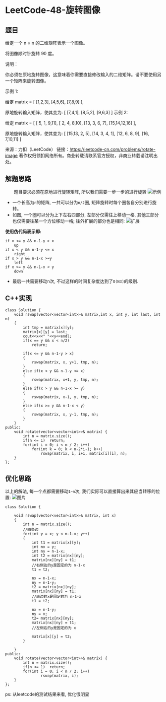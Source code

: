 # LeetCode-48-旋转图像

## 题目
给定一个 n × n 的二维矩阵表示一个图像。

将图像顺时针旋转 90 度。

说明：

你必须在原地旋转图像，这意味着你需要直接修改输入的二维矩阵。请不要使用另一个矩阵来旋转图像。

示例 1:

给定 matrix = 
[
  [1,2,3],
  [4,5,6],
  [7,8,9]
],

原地旋转输入矩阵，使其变为:
[
  [7,4,1],
  [8,5,2],
  [9,6,3]
]
示例 2:

给定 matrix =
[
  [ 5, 1, 9,11],
  [ 2, 4, 8,10],
  [13, 3, 6, 7],
  [15,14,12,16]
], 

原地旋转输入矩阵，使其变为:
[
  [15,13, 2, 5],
  [14, 3, 4, 1],
  [12, 6, 8, 9],
  [16, 7,10,11]
]

来源：力扣（LeetCode）
链接：https://leetcode-cn.com/problems/rotate-image
著作权归领扣网络所有。商业转载请联系官方授权，非商业转载请注明出处。

## 解题思路

&emsp;&emsp;题目要求必须在原地进行旋转矩阵, 所以我们需要一步一步的进行旋转
![示例](https://raw.githubusercontent.com/zhangyu012/picture_picgo/master/blogImg/20191219214252.png)

* 一个长高为`n`的矩阵, 一共可以分为`n/2`圈, 矩阵旋转时每个圈各自分别进行旋转。
* 如图, 一个圈可以分为上下左右四部分, 左部分仅需往上移动一格, 其他三部分也仅需要往某一个方位移动一格; 往外扩展的部分也是相同:
![扩展](https://raw.githubusercontent.com/zhangyu012/picture_picgo/master/blogImg/20191219215356.png)

**使用伪代码表示即:**
```
if x <= y && n-1-y > x
	up
if x < y && n-1-y <= x
	right
if x > y && n-1-x >=y 
	left
if x >= y && n-1-x < y
	down
``` 

* 最后一共需要移动n次, 不过这样的时间复杂度达到了`O(N3)`的级别.

## C++实现
```
class Solution {
	void rswap(vector<vector<int>>& matrix,int x, int y, int last, int n)
	{
		int tmp = matrix[x][y];
		matrix[x][y] = last;
        cout<<x<<" "<<y<<endl;
		if(x == y && x < n/2)  
            return;

		if(x <= y && n-1-y > x)
		{
			rswap(matrix, x, y+1, tmp, n);
		}
		else if(x < y && n-1-y <= x)
		{
			rswap(matrix, x+1, y, tmp, n);
		}
		else if(x > y && n-1-x >= y)
		{
			rswap(matrix, x-1, y, tmp, n);
		}
		else if(x >= y && n-1-x < y)
		{
			rswap(matrix, x, y-1, tmp, n);
		}
	}
public:
    void rotate(vector<vector<int>>& matrix) {
        int n = matrix.size(); 
       	if(n <= 1)	return;
        for(int i = 0; i < n / 2; i++)
            for(int k = 0; k < n-2*i-1; k++)
                rswap(matrix, i, i+1, matrix[i][i], n);
    }
};
```


## 优化思路

以上的解法, 每一个点都需要移动`1~n`次, 我们实际可以直接算出来其应当转移的位置:
![图片](https://raw.githubusercontent.com/zhangyu012/picture_picgo/master/blogImg/20191219225724.png)
```
class Solution {

	void rswap(vector<vector<int>>& matrix, int x)
	{
		int n = matrix.size();
		//四条边
		for(int y = x; y < n-1-x; y++)
		{
			int t1 = matrix[x][y];
			int nx = y;
			int ny = n-1-x;
			int t2 = matrix[nx][ny];
			matrix[nx][ny] = t1;
			//右侧边的y是固定的为 n-1-x
			t1 = t2;

			nx = n-1-x;
			ny = n-1-y;
			t2 = matrix[nx][ny];
			matrix[nx][ny] = t1;
			//底边的x是固定的为 n-1-x
			t1 = t2;

			nx = n-1-y;
			ny = x;
			t2= matrix[nx][ny];
			matrix[nx][ny] = t1;
			//左侧边的y是固定的为 x

			matrix[x][y] = t2;
		}

	}
public:
    void rotate(vector<vector<int>>& matrix) {
        int n = matrix.size(); 
       	if(n <= 1)	return;
        for(int i = 0; i < n / 2; i++)
                rswap(matrix, i);
    }
};
```

ps: 从leetcode的测试结果来看, 优化很明显